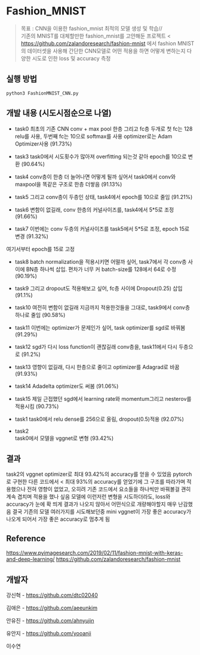 # Fashion_MNIST
> 목표 : CNN을 이용한 fashion_mnist 최적의 모델 생성 및 학습//  
기존의 MNIST를 대체할만한 fashion_mnist를 고안해둔 프로젝트 < https://github.com/zalandoresearch/fashion-mnist
에서 fashion MNIST의 데이터셋을 사용해 간단한 CNN모델로 어떤 적용을 하면 어떻게 변하는지 다양한 시도로 인한 loss 및 accuracy 측정

## 실행 방법
```
python3 FashionMNIST_CNN.py
```

## 개발 내용 (시도시점순으로 나열)

* task0
최초의 기존 CNN conv + max pool 한층 그리고 fc층 두개로 첫 fc는 128 relu를 사용, 두번째 fc는 10으로 softmax를 사용 
optimizer로는 Adam Optimizer사용 (91.73%)
    
* task3
task0에서 시도횟수가 많아져 overfitting 되는것 같아 epoch를 10으로 변환 (90.64%)
    
* task4
conv층이 한층 더 늘어나면 어떻게 될까 싶어서 task0에서 conv와 maxpool을 똑같은 구조로 한층 더쌓음 (91.13%)
    
* task5
그리고 conv층이 두층인 상태, task4에서 epoch를 10으로 줄임 (91.21%)
    
* task6
변함이 없길래, conv 한층의 커널사이즈를, task4에서 5*5로 조정 (91.66%)
    
* task7
이번에는 conv 두층의 커널사이즈를 task5에서 5*5로 조정\, epoch 15로 변경 (91.32%)
    
여기서부터 epoch를 15로 고정

* task8
batch normalization을 적용시키면 어떨까 싶어,
task7에서 각 conv층 사이에 BN층 하나씩 삽입. 편차가 너무 커 batch-size를 128에서 64로 수정 (90.19%)

* task9
그리고 dropout도 적용해보고 싶어, fc층 사이에 Dropout(0.25) 삽입 (91.1%)
    
* task10
여전히 변함이 없길래 지금까지 적용한것들을 그대로, task9에서 conv층 하나로 줄임 (90.58%)
    
* task11
이번에는 optimizer가 문제인가 싶어, task optimizer를 sgd로 바꿔봄 (91.29%)
    
* task12
sgd가 다시 loss function이 괜찮길래 conv층을, task11에서 다시 두층으로 (91.2%)
    
* task13
영향이 없길래, 다시 한층으로 줄이고 optimizer를 Adagrad로 바꿈 (91.93%)
    
* task14
Adadelta optimizer도 써봄 (91.06%)
    
* task15
제일 근접했던 sgd에서 learning rate와 momentum그리고 nesterov를 적용시킴 (90.73%)
    
* task1
task0에서 relu dense를 256으로 올림, dropout(0.5)적용 (92.07%)
    
* task2           
task0에서 모델을 vggnet로 변형 (93.42%)
    
## 결과

   task2의 vggnet optimizer로 최대 93.42%의 accuracy를 얻을 수 있었음
   pytorch로 구현한 다른 코드에서 < 최대 93%의 accuracy를 얻었기에 그 구조를 따라가며 적용했으나
   전혀 영향이 없었고, 오히려 기존 코드에서 요소들을 하나씩만 바꿔볼걸 괜히 계속 겹치며 적용을 했나 싶음
   모델에 이런저런 변형을 시도하더라도, loss와 accuracy가 눈에 확 띄게 결과가 나오지 않아서 어떤식으로 개량해야할지 매우 난감했음
   결국 기존의 모델 여러가지를 시도해보던중 mini vggnet이 가장 좋은 accuracy가 나오게 되어서 가장 좋은 accuracy로 멈추게 됨
   
## Reference

   https://www.pyimagesearch.com/2019/02/11/fashion-mnist-with-keras-and-deep-learning/
   https://github.com/zalandoresearch/fashion-mnist
   
## 개발자

강신혁 - https://github.com/dtc02040

김애은 - https://github.com/aeeunkim

안유진 - https://github.com/ahnyujin

유안지 - https://github.com/yooanji

이수연
